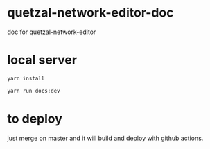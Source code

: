 # quetzal-network-editor-doc
doc for quetzal-network-editor 


# local server

```bash
yarn install
```

```bash
yarn run docs:dev
```

# to deploy

just merge on master and it will build and deploy with github actions.